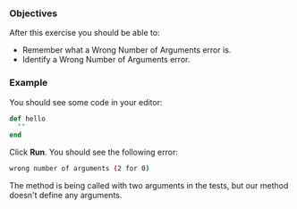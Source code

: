 <!-- { ids:[], language:'Ruby', type:'workshop', order: 2, name:'Wrong Number of Arguments Error', description:'Debug your code when a method is called with unexpected arguments.' }-->

### Objectives

After this exercise you should be able to:

- Remember what a Wrong Number of Arguments error is.
- Identify a Wrong Number of Arguments error.

### Example

You should see some code in your editor:

```ruby
def hello
  ""
end
```

Click **Run**. You should see the following error:

```bash
wrong number of arguments (2 for 0)
```

The method is being called with two arguments in the tests, but our method doesn't define any arguments.
